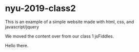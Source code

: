 # nyu-2019-class2
This is an example of a simple website made with html, css, and javascript/jquery

We moved the content over from our class 1 jsFiddles.

Hello there.
